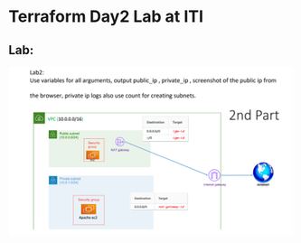 # Terraform Day2 Lab at ITI 

## Lab:
![Lab](https://github.com/moe-Ali/ITI-Terraform/blob/main/Day2-lab/Screenshots/Lab.png)

